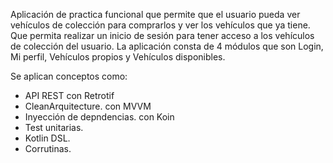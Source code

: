 Aplicación de practica funcional que permite que el usuario pueda ver vehículos de colección para comprarlos y ver los vehículos que ya tiene.
Que permita realizar un inicio de sesión para tener acceso a los vehículos de colección del usuario.
La aplicación consta de 4 módulos que son Login, Mi perfil, Vehículos propios y Vehículos disponibles.

Se aplican conceptos como:
  - API REST con Retrotif 
  - CleanArquitecture. con MVVM
  - Inyección de depndencias. con Koin
  - Test unitarias.
  - Kotlin DSL.
  - Corrutinas.
